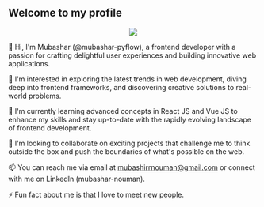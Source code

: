 ## Welcome to my profile ##

<p align="center">
  <a href="https://github.com/mubashar-nouman">
    <img src="https://readme-typing-svg.herokuapp.com?lines=React+JS+Developer;VUE+JS+Developer&font=Roboto&size=24&duration=3500&pause=500&center=true&width=500&height=50&color=9c033a">
  </a>
</p>

👋 Hi, I'm Mubashar (@mubashar-pyflow), a frontend developer with a passion for crafting delightful user experiences and building innovative web applications.

👀 I'm interested in exploring the latest trends in web development, diving deep into frontend frameworks, and discovering creative solutions to real-world problems.

🌱 I'm currently learning advanced concepts in React JS and Vue JS to enhance my skills and stay up-to-date with the rapidly evolving landscape of frontend development.

💞️ I'm looking to collaborate on exciting projects that challenge me to think outside the box and push the boundaries of what's possible on the web.

📫 You can reach me via email at mubashirrnouman@gmail.com or connect with me on LinkedIn (mubashar-nouman).

⚡ Fun fact about me is that I love to meet new people.

